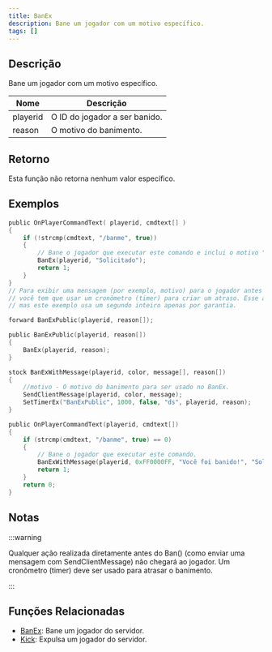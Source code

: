 ```yaml
---
title: BanEx
description: Bane um jogador com um motivo específico.
tags: []
---
```


## Descrição

Bane um jogador com um motivo específico.

| Nome     | Descrição                     |
| -------- | ----------------------------- |
| playerid | O ID do jogador a ser banido. |
| reason   | O motivo do banimento.        |

## Retorno

Esta função não retorna nenhum valor específico.

## Exemplos

```c
public OnPlayerCommandText( playerid, cmdtext[] )
{
    if (!strcmp(cmdtext, "/banme", true))
    {
        // Bane o jogador que executar este comando e inclui o motivo "Solicitado".
        BanEx(playerid, "Solicitado");
        return 1;
    }
}
// Para exibir uma mensagem (por exemplo, motivo) para o jogador antes que a conexão seja fechada
// você tem que usar um cronômetro (timer) para criar um atraso. Esse atraso precisa ser de apenas alguns milissegundos,
// mas este exemplo usa um segundo inteiro apenas por garantia.

forward BanExPublic(playerid, reason[]);

public BanExPublic(playerid, reason[])
{
    BanEx(playerid, reason);
}

stock BanExWithMessage(playerid, color, message[], reason[])
{
    //motivo - O motivo do banimento para ser usado no BanEx.
    SendClientMessage(playerid, color, message);
    SetTimerEx("BanExPublic", 1000, false, "ds", playerid, reason);
}

public OnPlayerCommandText(playerid, cmdtext[])
{
    if (strcmp(cmdtext, "/banme", true) == 0)
    {
        // Bane o jogador que executar este comando.
        BanExWithMessage(playerid, 0xFF0000FF, "Você foi banido!", "Solicitado");
        return 1;
    }
    return 0;
}
```

## Notas

:::warning

Qualquer ação realizada diretamente antes do Ban() (como enviar uma mensagem com SendClientMessage) não chegará ao jogador. Um cronômetro (timer) deve ser usado para atrasar o banimento.

:::

## Funções Relacionadas

- [BanEx](../functions/Ban.md): Bane um jogador do servidor.
- [Kick](../functions/Kick.md): Expulsa um jogador do servidor.
